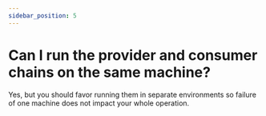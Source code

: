 ```yaml
---
sidebar_position: 5
---
```


# Can I run the provider and consumer chains on the same machine?

Yes, but you should favor running them in separate environments so failure of one machine does not impact your whole operation.

